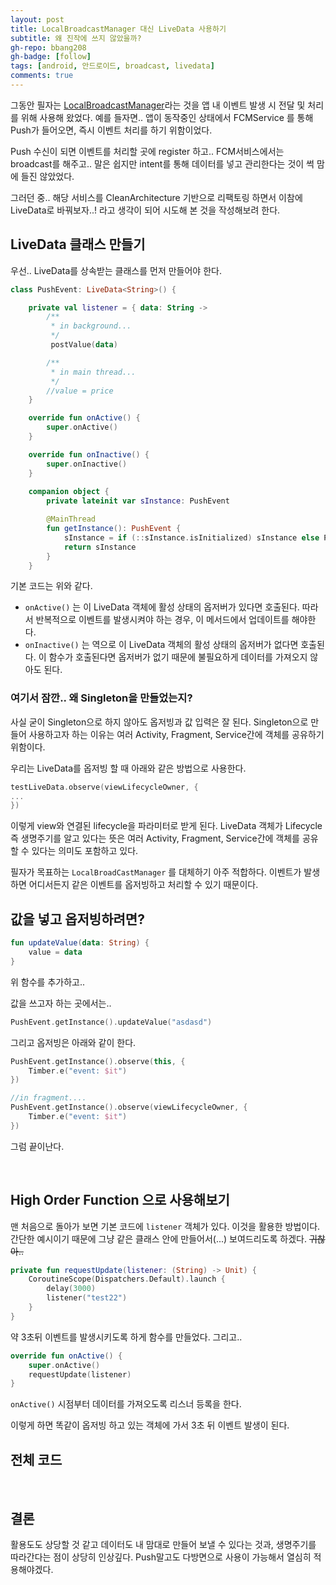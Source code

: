 ```yaml
---
layout: post
title: LocalBroadcastManager 대신 LiveData 사용하기
subtitle: 왜 진작에 쓰지 않았을까?
gh-repo: bbang208
gh-badge: [follow]
tags: [android, 안드로이드, broadcast, livedata]
comments: true
---
```


그동안 필자는 [LocalBroadcastManager](https://developer.android.com/jetpack/androidx/releases/localbroadcastmanager?hl=ko)라는 것을 앱 내 이벤트 발생 시 전달 및 처리를 위해 사용해 왔었다. 예를 들자면.. 앱이 동작중인 상태에서 FCMService 를 통해 Push가 들어오면, 즉시 이벤트 처리를 하기 위함이었다.

Push 수신이 되면 이벤트를 처리할 곳에 register 하고.. FCM서비스에서는 broadcast를 해주고.. 말은 쉽지만 intent를 통해 데이터를 넣고 관리한다는 것이 썩 맘에 들진 않았었다.

그러던 중.. 해당 서비스를 CleanArchitecture 기반으로 리팩토링 하면서 이참에 LiveData로 바꿔보자..! 라고 생각이 되어 시도해 본 것을 작성해보려 한다.

## LiveData 클래스 만들기

우선.. LiveData를 상속받는 클래스를 먼저 만들어야 한다.

```kotlin
class PushEvent: LiveData<String>() {

    private val listener = { data: String ->
        /**
         * in background...
         */
         postValue(data)

        /**
         * in main thread...
         */
        //value = price
    }

    override fun onActive() {
      	super.onActive()
    }

    override fun onInactive() {
      	super.onInactive()
    }
  
    companion object {
        private lateinit var sInstance: PushEvent

        @MainThread
        fun getInstance(): PushEvent {
            sInstance = if (::sInstance.isInitialized) sInstance else PushEvent()
            return sInstance
        }
    }
```

기본 코드는 위와 같다.

* `onActive()` 는 이 LiveData 객체에 활성 상태의 옵저버가 있다면 호출된다. 따라서 반복적으로 이벤트를 발생시켜야 하는 경우, 이 메서드에서 업데이트를 해야한다.
* `onInactive()` 는 역으로 이 LiveData 객체의 활성 상태의 옵저버가 없다면 호출된다. 이 함수가 호출된다면 옵저버가 없기 때문에 불필요하게 데이터를 가져오지 않아도 된다.

### 여기서 잠깐.. 왜 Singleton을 만들었는지?

사실 굳이 Singleton으로 하지 않아도 옵저빙과 값 입력은 잘 된다. Singleton으로 만들어 사용하고자 하는 이유는 여러 Activity, Fragment, Service간에 객체를 공유하기 위함이다.

우리는 LiveData를 옵저빙 할 때 아래와 같은 방법으로 사용한다.

```kotlin
testLiveData.observe(viewLifecycleOwner, {
...
})
```

이렇게 view와 연결된 lifecycle을 파라미터로 받게 된다. LiveData 객체가 Lifecycle 즉 생명주기를 알고 있다는 뜻은 여러 Activity, Fragment, Service간에 객체를 공유할 수 있다는 의미도 포함하고 있다.

필자가 목표하는 `LocalBroadCastManager` 를 대체하기 아주 적합하다. 이벤트가 발생하면 어디서든지 같은 이벤트를 옵저빙하고 처리할 수 있기 때문이다.



## 값을 넣고 옵저빙하려면?

```kotlin
fun updateValue(data: String) {
    value = data
}
```

위 함수를 추가하고..

값을 쓰고자 하는 곳에서는..

```kotlin
PushEvent.getInstance().updateValue("asdasd")
```

그리고 옵저빙은 아래와 같이 한다.

```kotlin
PushEvent.getInstance().observe(this, {
    Timber.e("event: $it")
})

//in fragment....
PushEvent.getInstance().observe(viewLifecycleOwner, {
    Timber.e("event: $it")
})
```



그럼 끝이난다.



<br>

## High Order Function 으로 사용해보기

맨 처음으로 돌아가 보면 기본 코드에 `listener` 객체가 있다. 이것을 활용한 방법이다. 간단한 예시이기 때문에 그냥 같은 클래스 안에 만들어서(...) 보여드리도록 하겠다. ~~귀찮아..~~

```kotlin
private fun requestUpdate(listener: (String) -> Unit) {
    CoroutineScope(Dispatchers.Default).launch {
        delay(3000)
        listener("test22")
    }
}
```

약 3초뒤 이벤트를 발생시키도록 하게 함수를 만들었다. 그리고..

```kotlin
override fun onActive() {
    super.onActive()
    requestUpdate(listener)
}
```

`onActive()` 시점부터 데이터를 가져오도록 리스너 등록을 한다.

이렇게 하면 똑같이 옵저빙 하고 있는 객체에 가서 3초 뒤 이벤트 발생이 된다.

## 전체 코드

<script src="https://gist.github.com/bbang208/0facdb8820ffbd4ed7dfc7ffa43d3d0f.js"></script>

<br>

## 결론

활용도도 상당할 것 같고 데이터도 내 맘대로 만들어 보낼 수 있다는 것과, 생명주기를 따라간다는 점이 상당히 인상깊다. Push말고도 다방면으로 사용이 가능해서 열심히 적용해야겠다.
